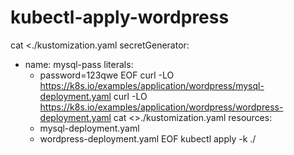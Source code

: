 # kubectl-apply-wordpress

cat <<EOF >./kustomization.yaml
secretGenerator:
- name: mysql-pass
  literals:
  - password=123qwe
EOF
curl -LO https://k8s.io/examples/application/wordpress/mysql-deployment.yaml
curl -LO https://k8s.io/examples/application/wordpress/wordpress-deployment.yaml
cat <<EOF >>./kustomization.yaml
resources:
  - mysql-deployment.yaml
  - wordpress-deployment.yaml
EOF
kubectl apply -k ./
